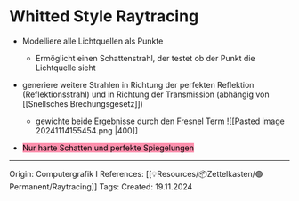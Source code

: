 # Whitted Style Raytracing

- Modelliere alle Lichtquellen als Punkte
	- Ermöglicht einen Schattenstrahl, der testet ob der Punkt die Lichtquelle sieht
- generiere weitere Strahlen in Richtung der perfekten Reflektion (Reflektionsstrahl) und in Richtung der Transmission (abhängig von [[Snellsches Brechungsgesetz]])
	- gewichte beide Ergebnisse durch den Fresnel Term
![[Pasted image 20241114155454.png |400]]

- <mark style="background: #FF5582A6;">Nur harte Schatten und perfekte Spiegelungen</mark>

---

Origin: Computergrafik I
References: [[💡Resources/📦Zettelkasten/🟢Permanent/Raytracing]]
Tags: 
Created: 19.11.2024

